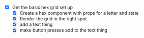 

- [x] Get the basix hex grid set up
  - [x] Create a hex component with props for a letter and state
  - [x] Render the grid in the right spot
  - [x] add a text thing
  - [x] make button presses add to the text thing